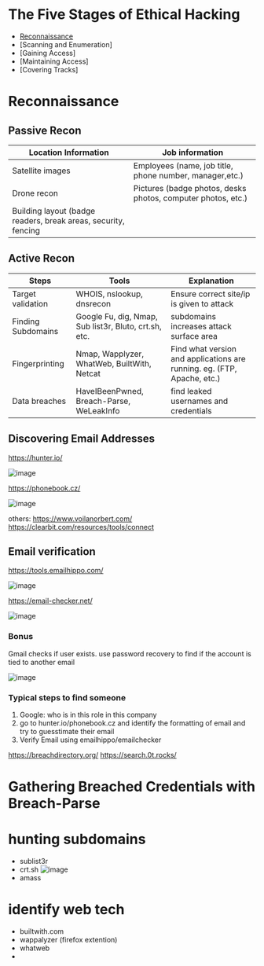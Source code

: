# The Five Stages of Ethical Hacking

- [Reconnaissance](#-reconnaissance)
- [Scanning and Enumeration]
- [Gaining Access]
- [Maintaining Access]
- [Covering Tracks]


# Reconnaissance

## Passive Recon

| Location Information | Job information |
| ------------- | ------------- |
| Satellite images  | Employees (name, job title, phone number, manager,etc.)  |
| Drone recon  | Pictures (badge photos, desks photos, computer photos, etc.)  |
| Building layout (badge readers, break areas, security, fencing

## Active Recon
| Steps | Tools | Explanation|
| --- | --- | --- |
| Target validation | WHOIS, nslookup, dnsrecon | Ensure correct site/ip is given to attack |
| Finding Subdomains | Google Fu, dig, Nmap, Sub list3r, Bluto, crt.sh, etc. | subdomains increases attack surface area |
| Fingerprinting | Nmap, Wapplyzer, WhatWeb, BuiltWith, Netcat | Find what version and applications are running. eg. (FTP, Apache, etc.)
| Data breaches | HaveIBeenPwned, Breach-Parse, WeLeakInfo | find leaked usernames and credentials |

## Discovering Email Addresses
https://hunter.io/  
 
![image](https://github.com/yongquan1337/PNPT-notes/assets/65943569/906bf5f4-cd47-42ea-b03d-e4a20583166d)

https://phonebook.cz/

![image](https://github.com/yongquan1337/PNPT-notes/assets/65943569/8d3dd12f-33dc-413e-aae3-0c5079c37fb0)

others:  https://www.voilanorbert.com/      https://clearbit.com/resources/tools/connect

## Email verification
https://tools.emailhippo.com/

![image](https://github.com/yongquan1337/PNPT-notes/assets/65943569/145da6e4-1268-46a0-b025-138f5e8f1ba4)

https://email-checker.net/

![image](https://github.com/yongquan1337/PNPT-notes/assets/65943569/b45243c6-95c6-4ef7-b6ea-fbef6eefb2ed)

### Bonus
Gmail checks if user exists. use password recovery to find if the account is tied to another email

![image](https://github.com/yongquan1337/PNPT-notes/assets/65943569/5ab85440-682d-4663-970b-0eb8dbb72b72)


### Typical steps to find someone
1. Google: who is in this role in this company
2. go to hunter.io/phonebook.cz and identify the formatting of email and try to guesstimate their email
3. Verify Email using emailhippo/emailchecker


https://breachdirectory.org/
https://search.0t.rocks/
# Gathering Breached Credentials with Breach-Parse

# hunting subdomains

- sublist3r
- crt.sh
  ![image](https://github.com/yongquan1337/PNPT-notes/assets/65943569/c36dbedb-d3f5-4864-bb67-80c6bd2e3be1)
- amass

# identify web tech

- builtwith.com
- wappalyzer (firefox extention)
- whatweb
- 


